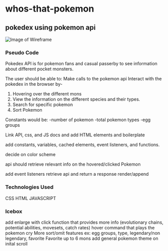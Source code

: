 # whos-that-pokemon
## pokedex using pokemon api

![Image of Wireframe](https://i.imgur.com/pnY9PHjh.jpg)

### Pseudo Code
Pokedex API is for pokemon fans and casual passerby to see information about different pocket monsters.

The user should be able to:
Make calls to the pokemon api
Interact with the pokedex in the browser by-
1. Hovering over the different mons
2. View the information on the different species and their types.
3. Search for specific pokemon
4. Sort Pokemon

Constants would be: 
-number of pokemon
-total pokemon types
-egg groups

Link API, css, and JS docs and add HTML elements and boilerplate

add  constants, variables, cached elements, event listeners, and functions.

decide on color scheme

api should retrieve relevant info on the hovered/clicked Pokemon

add event listeners
retrieve api and return a response
render/append

### Technologies Used
CSS
HTML
JAVASCRIPT

### Icebox

add enlarge with click function that provides more info (evolutionary chains, potential abilities, movesets, catch rates)
hover command that plays the pokemon cry
More sort/omit features ex: egg groups, type, legendary/non legendary, favorite
Favorite up to 6 mons
add general pokemon theme on inital scroll
